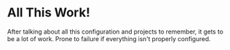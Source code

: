 All This Work!
=====================

After talking about all this configuration and projects to
remember, it gets to be a lot of work.  Prone to failure if
everything isn't properly configured.

<script type="speaker-notes">
- Can you figure out why your RequirejS optimized build isn't working?

- Can you get RequireJS to work with Karma?

- Can you get Karma to work with Grunt?
</script>

<style scoped>
  @host {
    background-color: #3272E4;
    color: #FFF;
  }
</style>

